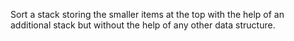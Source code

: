 Sort a stack storing the smaller items at the top with the help of an additional stack but without the help of any other data structure.

